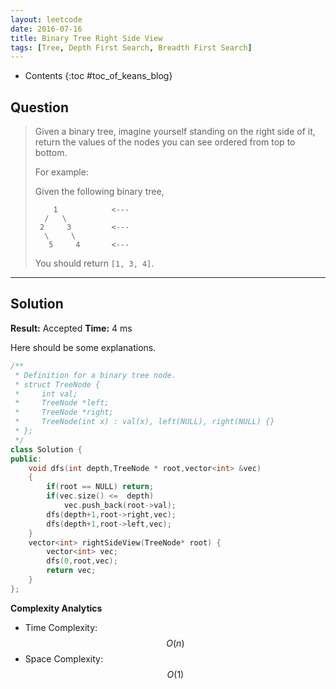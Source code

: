 ```yaml
---
layout: leetcode
date: 2016-07-16
title: Binary Tree Right Side View
tags: [Tree, Depth First Search, Breadth First Search]
---
```


* Contents
{:toc #toc_of_keans_blog}

## Question

> Given a binary tree, imagine yourself standing on the right side of it, return the values of the nodes you can see ordered from top to bottom.
>
>For example:
>
> Given the following binary tree,
>
>
>         1            <---
>       /   \
>      2     3         <---
>       \     \
>        5     4       <---
>
> You should return `[1, 3, 4]`.
>      


***

## Solution

**Result:** Accepted **Time:** 4 ms

Here should be some explanations.

```cpp
/**
 * Definition for a binary tree node.
 * struct TreeNode {
 *     int val;
 *     TreeNode *left;
 *     TreeNode *right;
 *     TreeNode(int x) : val(x), left(NULL), right(NULL) {}
 * };
 */
class Solution {
public:
    void dfs(int depth,TreeNode * root,vector<int> &vec)
    {
        if(root == NULL) return;
        if(vec.size() <=  depth)
            vec.push_back(root->val);
        dfs(depth+1,root->right,vec);
        dfs(depth+1,root->left,vec);
    }
    vector<int> rightSideView(TreeNode* root) {
        vector<int> vec;
        dfs(0,root,vec);
        return vec;
    }
};
```

**Complexity Analytics**

- Time Complexity: $$O(n)$$
- Space Complexity: $$O(1)$$
